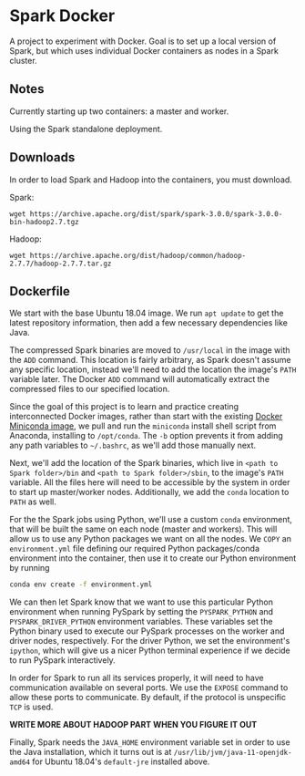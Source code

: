 # Spark Docker

A project to experiment with Docker. Goal is to set up a local version of Spark, but which uses individual Docker containers as nodes in a Spark cluster.

## Notes

Currently starting up two containers: a master and worker.

Using the Spark standalone deployment.

## Downloads

In order to load Spark and Hadoop into the containers, you must download.

Spark:
```
wget https://archive.apache.org/dist/spark/spark-3.0.0/spark-3.0.0-bin-hadoop2.7.tgz
```
Hadoop:
```
wget https://archive.apache.org/dist/hadoop/common/hadoop-2.7.7/hadoop-2.7.7.tar.gz
```

## Dockerfile

We start with the base Ubuntu 18.04 image. We run `apt update` to get the latest repository information, then add a few necessary dependencies like Java.

The compressed Spark binaries are moved to `/usr/local` in the image with the `ADD` command. This location is fairly arbitrary, as Spark doesn't assume any specific location, instead we'll need to add the location the image's `PATH` variable later. The Docker `ADD` command will automatically extract the compressed files to our specified location.

Since the goal of this project is to learn and practice creating interconnected Docker images, rather than start with the existing [Docker Miniconda image](https://hub.docker.com/r/continuumio/miniconda3), we pull and run the `miniconda` install shell script from Anaconda, installing to `/opt/conda`. The `-b` option prevents it from adding any path variables to `~/.bashrc`, as we'll add those manually next.

Next, we'll add the location of the Spark binaries, which live in `<path to Spark folder>/bin` and `<path to Spark folder>/sbin`, to the image's `PATH` variable. All the files here will need to be accessible by the system in order to start up master/worker nodes. Additionally, we add the `conda` location to `PATH` as well.

For the the Spark jobs using Python, we'll use a custom `conda` environment, that will be built the same on each node (master and workers). This will allow us to use any Python packages we want on all the nodes. We `COPY` an `environment.yml` file defining our required Python packages/conda environment into the container, then use it to create our Python environment by running 

```bash
conda env create -f environment.yml
```

We can then let Spark know that we want to use this particular Python environment when running PySpark by setting the `PYSPARK_PYTHON` and `PYSPARK_DRIVER_PYTHON` environment variables. These variables set the Python binary used to execute our PySpark processes on the worker and driver nodes, respectively. For the driver Python, we set the environment's `ipython`, which will give us a nicer Python terminal experience if we decide to run PySpark interactively.

In order for Spark to run all its services properly, it will need to have communication available on several ports. We use the `EXPOSE` command to allow these ports to communicate. By default, if the protocol is unspecific `TCP` is used.

**WRITE MORE ABOUT HADOOP PART WHEN YOU FIGURE IT OUT**

Finally, Spark needs the `JAVA_HOME` environment variable set in order to use the Java installation, which it turns out is at `/usr/lib/jvm/java-11-openjdk-amd64` for Ubuntu 18.04's `default-jre` installed above.

